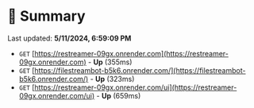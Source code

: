 # 📖 Summary
Last updated: **5/11/2024, 6:59:09 PM**

- `GET` [https://restreamer-09gx.onrender.com](https://restreamer-09gx.onrender.com) - **Up** (355ms)
- `GET` [https://filestreambot-b5k6.onrender.com/](https://filestreambot-b5k6.onrender.com/) - **Up** (323ms)
- `GET` [https://restreamer-09gx.onrender.com/ui](https://restreamer-09gx.onrender.com/ui) - **Up** (659ms)
